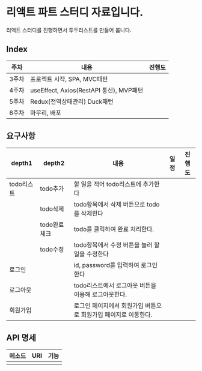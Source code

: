 # 리액트 파트 스터디 자료입니다.

리액트 스터디를 진행하면서 투두리스트를 만들어 봅니다.

## Index

| 주차  | 내용                                    | 진행도 |
| :---: | --------------------------------------- | :----: |
| 3주차 | 프로젝트 시작, SPA, MVC패턴             |        |
| 4주차 | useEffect, Axios(RestAPI 통신), MVP패턴 |        |
| 5주차 | Redux(전역상태관리) Duck패턴            |        |
| 6주차 | 마무리, 배포                            |        |

## 요구사항

| depth1     | depth2        | 내용                                                            | 일정 | 진행도 |
| ---------- | ------------- | --------------------------------------------------------------- | ---- | ------ |
| todo리스트 | todo추가      | 할 일을 적어 todo리스트에 추가한다                              |      |        |
|            | todo삭제      | todo항목에서 삭제 버튼으로 todo를 삭제한다                      |      |        |
|            | todo완료 체크 | todo를 클릭하여 완료 처리한다.                                  |      |        |
|            | todo수정      | todo항목에서 수정 버튼을 눌러 할 일을 수정한다                  |      |        |
| 로그인     |               | id, password를 입력하여 로그인한다                              |      |        |
| 로그아웃   |               | todo리스트에서 로그아웃 버튼을 이용해 로그아웃한다.             |      |        |
| 회원가입   |               | 로그인 페이지에서 회원가입 버튼으로 회원가입 페이지로 이동한다. |      |        |

## API 명세

| 메소드 | URI | 기능 |
| ------ | --- | ---- |
|        |     |      |

